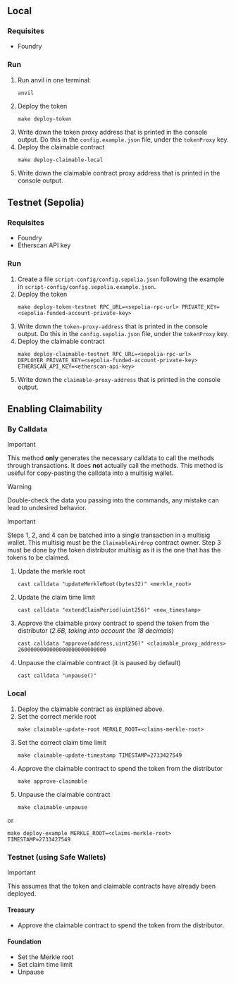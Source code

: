 #

## Local

### Requisites

- Foundry

### Run

1. Run anvil in one terminal:
   ```
   anvil
   ```
2. Deploy the token
   ```
   make deploy-token
   ```
3. Write down the token proxy address that is printed in the console output. Do this in the `config.example.json` file, under the `tokenProxy` key.
4. Deploy the claimable contract
   ```
   make deploy-claimable-local
   ```
5. Write down the claimable contract proxy address that is printed in the console output.

## Testnet (Sepolia)

### Requisites

- Foundry
- Etherscan API key

### Run

1. Create a file `script-config/config.sepolia.json` following the example in `script-config/config.sepolia.example.json`.
2. Deploy the token
   ```
   make deploy-token-testnet RPC_URL=<sepolia-rpc-url> PRIVATE_KEY=<sepolia-funded-account-private-key>
   ```
3. Write down the `token-proxy-address` that is printed in the console output. Do this in the `config.sepolia.json` file, under the `tokenProxy` key.
4. Deploy the claimable contract
   ```
   make deploy-claimable-testnet RPC_URL=<sepolia-rpc-url> DEPLOYER_PRIVATE_KEY=<sepolia-funded-account-private-key> ETHERSCAN_API_KEY=<etherscan-api-key>
   ```
5. Write down the `claimable-proxy-address` that is printed in the console output.

## Enabling Claimability

### By Calldata

> [!IMPORTANT]
> This method **only** generates the necessary calldata to call the methods through transactions. It does **not** actually call the methods.
> This method is useful for copy-pasting the calldata into a multisig wallet.

> [!WARNING]
> Double-check the data you passing into the commands, any mistake can lead to undesired behavior.

> [!IMPORTANT]
> Steps 1, 2, and 4 can be batched into a single transaction in a multisig wallet. This multisig must be the `ClaimableAirdrop` contract owner.
> Step 3 must be done by the token distributor multisig as it is the one that has the tokens to be claimed.

1. Update the merkle root
   ```
   cast calldata "updateMerkleRoot(bytes32)" <merkle_root>
   ```
2. Update the claim time limit
   ```
   cast calldata "extendClaimPeriod(uint256)" <new_timestamp>
   ```
3. Approve the claimable proxy contract to spend the token from the distributor (_2.6B, taking into account the 18 decimals_)
   ```
   cast calldata "approve(address,uint256)" <claimable_proxy_address> 2600000000000000000000000000
   ```
4. Unpause the claimable contract (it is paused by default)
   ```
   cast calldata "unpause()"
   ```

### Local

1. Deploy the claimable contract as explained above.
2. Set the correct merkle root
   ```
   make claimable-update-root MERKLE_ROOT=<claims-merkle-root>
   ```
3. Set the correct claim time limit
   ```
   make claimable-update-timestamp TIMESTAMP=2733427549
   ```
4. Approve the claimable contract to spend the token from the distributor
   ```
   make approve-claimable
   ```
5. Unpause the claimable contract
   ```
   make claimable-unpause
   ```

or

```
make deploy-example MERKLE_ROOT=<claims-merkle-root> TIMESTAMP=2733427549
```

### Testnet (using Safe Wallets)

> [!IMPORTANT]
> This assumes that the token and claimable contracts have already been deployed.

#### Treasury

- Approve the claimable contract to spend the token from the distributor.

#### Foundation

- Set the Merkle root
- Set claim time limit
- Unpause
